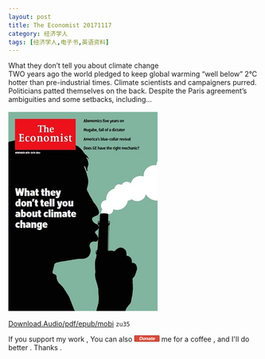 ```yaml
---
layout: post
title: The Economist 20171117
category: 经济学人
tags: [经济学人,电子书,英语资料]
---
```



What they don’t tell you about climate change <br/>
TWO years ago the world pledged to keep global warming “well below” 2°C hotter than pre-industrial times. Climate scientists and campaigners purred. Politicians patted themselves on the back. Despite the Paris agreement’s ambiguities and some setbacks, including… <br/><br/>
![](/images/the-economist/2017-11-17-the-economist.png)




[Download.Audio/pdf/epub/mobi](https://pan.baidu.com/share/init?surl=bEJbFS) `zu35` <br/>


If you support my work , You can also <a href="https://camplus.github.io/donate.html" title="谢谢支持"><img src="/images/donate/DonateButton.png" width="50.63" height="13.63" ></a> me for a coffee , and I'll do better . Thanks .
